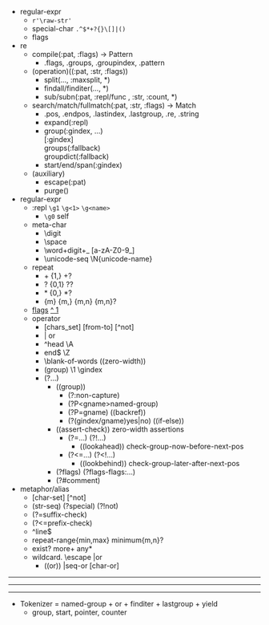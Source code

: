 - regular-expr
  - `r'\raw-str'`
  - special-char `.^$*+?{}\[]|()`
  - flags
- re
  - compile(:pat, :flags) -> Pattern
    - .flags, .groups, .groupindex, .pattern
  - (operation)((:pat, :str, :flags))
    - split(..., :maxsplit, \*)
    - findall/finditer(..., \*)
    - sub/subn(:pat, :repl/func , :str, :count, \*)
  - search/match/fullmatch(:pat, :str, :flags) -> Match
    - .pos, .endpos, .lastindex, .lastgroup, .re, .string
    - expand(:repl)
    - group(:gindex, ...)\
      [:gindex]\
      groups(:fallback)\
      groupdict(:fallback)
    - start/end/span(:gindex)
  - (auxiliary) 
    - escape(:pat)
    - purge()
- regular-expr
  - :repl `\g1` `\g<1>` `\g<name>`
    - `\g0` self
  - meta-char
    - \digit
    - \space
    - \word+digit+_ [a-zA-Z0-9_]
    - \unicode-seq \N{unicode-name}
  - repeat
    - \+ {1,} \+\?
    - \? {0,1} \?\?
    - \* {0,} \*\?
    - {m} {m,} {m,n} {m,n}?
  - [flags](https://docs.python.org/zh-cn/3/howto/regex.html#compilation-flags) [^ 1](https://docs.python.org/zh-cn/3/library/re.html#flags)
  - operator
    - [chars_set] [from-to] [^not]
    - | or
    - ^head \A
    - end$ \Z
    - \blank-of-words ((zero-width))
    - (group) \1 \gindex
    - (?...)
      - ((group))
        - (?:non-capture)
        - (?P\<gname\>named-group)
        - (?P=gname) ((backref))
        - (?(gindex/gname)yes|no) ((if-else))
      - ((assert-check)) zero-width assertions
        - (?=...) (?!...) 
          - ((lookahead)) check-group-now-before-next-pos
        - (?\<=...) (?\<!...) 
          - ((lookbehind)) check-group-later-after-next-pos
      - (?flags) (?flags-flags:...)
      - (?#comment)
- metaphor/alias
  - [char-set] [^not]
  - (str-seq) (?special) (?!not)
  - (?=suffix-check)
  - (?\<=prefix-check)
  - ^line$
  - repeat-range{min,max} minimum{m,n}?
  - exist? more+ any*
  - wildcard. \escape |or 
    - ((or)) |seq-or [char-or]

---
---
---
- Tokenizer = named-group + or +  finditer + lastgroup + yield
  - group, start, pointer, counter

[正则表达式的先行断言(lookahead)和后行断言(lookbehind) | 菜鸟教程]:(https://www.runoob.com/w3cnote/reg-lookahead-lookbehind.html)
